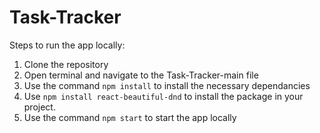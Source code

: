 # Task-Tracker
Steps to run the app locally:
1. Clone the repository
2. Open terminal and navigate to the Task-Tracker-main file
3. Use the command `npm install` to install the necessary dependancies
4. Use `npm install react-beautiful-dnd` to install the package in your project.
5. Use the command `npm start` to start the app locally
